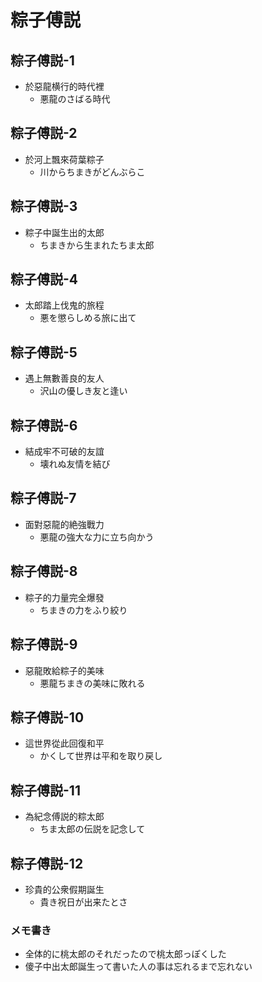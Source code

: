 # 粽子傅説
## 粽子傅説-1
 - 於惡龍横行的時代裡
   - 悪龍のさばる時代

## 粽子傅説-2
 - 於河上飄來荷葉粽子
   - 川からちまきがどんぶらこ

## 粽子傅説-3
 - 粽子中誕生出的太郎
   - ちまきから生まれたちま太郎

## 粽子傅説-4
 - 太郎踏上伐鬼的旅程
   - 悪を懲らしめる旅に出て

## 粽子傅説-5
 - 遇上無數善良的友人
   - 沢山の優しき友と逢い

## 粽子傅説-6
 - 結成牢不可破的友誼
   - 壊れぬ友情を結び

## 粽子傅説-7
 - 面對惡龍的絶強戰力
   - 悪龍の強大な力に立ち向かう

## 粽子傅説-8
 - 粽子的力量完全爆發
   - ちまきの力をふり絞り

## 粽子傅説-9
 - 惡龍敗給粽子的美味
   - 悪龍ちまきの美味に敗れる

## 粽子傅説-10
 - 這世界從此回復和平
   - かくして世界は平和を取り戻し

## 粽子傅説-11
 - 為紀念傅説的粽太郎
   - ちま太郎の伝説を記念して

## 粽子傅説-12
 - 珍貴的公衆假期誕生
   - 貴き祝日が出来たとさ





### メモ書き
 - 全体的に桃太郎のそれだったので桃太郎っぽくした
 - 傻子中出太郎誕生って書いた人の事は忘れるまで忘れない